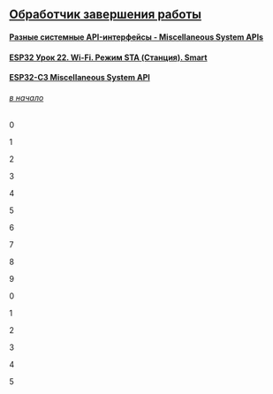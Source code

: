 ## [ Обработчик завершения работы](#)

#### [Разные системные API-интерфейсы - Miscellaneous System APIs](https://docs.espressif.com/projects/esp-idf/en/v5.3.1/esp32/api-reference/system/misc_system_api.html)

#### [ESP32 Урок 22. Wi-Fi. Режим STA (Станция). Smart](https://narodstream.ru/esp32-urok-22-wi-fi-rezhim-sta-stanciya-smart/)

#### [ESP32-C3 Miscellaneous System API](https://microsin.net/programming/arm/esp32-c3-miscellaneous-system-api.html)


###### [в начало](#kvizzy)

0

1

2

3

4

5

6

7

8

9

0

1

2

3

4

5




